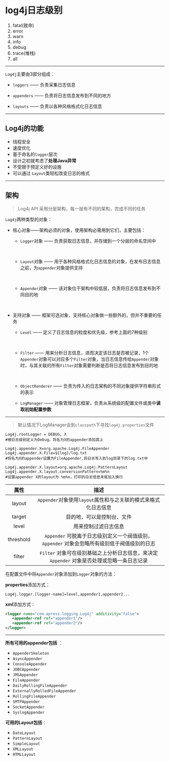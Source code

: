 # log4j日志级别

1. fatal(致命)
2. error
3. warn
4. info
5. debug
6. trace(堆栈)
7. all




-----

`Log4j`主要由3部分组成：

+ `loggers` —— 负责采集日志信息


+ `appenders` —— 负责将日志信息发布到不同的地方


+ `layouts` —— 负责以各种风格格式化日志信息



----

## Log4j的功能

+ 线程安全
+ 速度优化
+ 基于命名的`logger`层次
+ 设计之初就考虑了**处理Java异常**
+ 不受限于预定义好的设施
+ 可以通过 `Layout`类轻松改变日志的格式



-----

## 架构

> Log4j API 采用分层架构，每一层有不同的架构，完成不同的任务

`Log4j`两种类型的对象：

+ 核心对象——架构必须的对象，使用架构必需用到它们，主要包括：

  + `Logger`对象 —— 负责获取日志信息，并存储到一个分层的命名空间中

    ​

  + `Layout`对象 —— 用于各种风格格式化日志信息的对象，在发布日志信息之前，为`appender`对象提供支持

    ​

  + `Appender`对象 —— 该对象位于架构中较低层，负责将日志信息发布到不同目的地

    ​

+ 支持对象 —— 框架可选对象，支持核心对象做一些额外的，但并不重要的任务

  + `Level` —— 定义了日志信息的粒度和优先级，参考上面的7种级别

    ​

  + `Filter` —— 用来分析日志信息，进而决定该日志是否被记录，1个`Appender`对象可以对应多个`Filter`对象，当日志信息传给`Appender`对象时，与其关联的所有`Filter`对象需要判断是否将日志信息发布到目的地

    ​

  + `ObjectRenderer` —— 负责为传入的日志架构的不同对象提供字符串形式的表示

  + `LogManager` —— 对象管理日志框架，负责从系统级的配置文件或类中**读取初始配置参数**



-----

> 默认情况下LogManager会到`classpath`下寻找`log4j.properties`文件



```properties
Log4j.rootLogger = DEBUG, X
#根日志级别定义为Debug，将名为X的appender添加其上

Log4j.appender.X=org.apache.Log4j.FileAppender
Log4j.appender.X.File=${log}/log.txt
#将名为X的appender设置为FileAppender,将日志写入到log目录下的log.txt中

Log4j.appender.X.layout=org.apache.Log4j.PatternLayout
Log4j.appender.X.layout.conversionPattern=%m%n
#设置appender X的layout为 %m%n，打印的日志信息末尾加入换行
```



|    属性     |                    描述                    |
| :-------: | :--------------------------------------: |
|  layout   | `Appender`对象使用`layout`属性和与之关联的模式来格式化日志信息 |
|  target   |              目的地，可以是控制台、文件               |
|   level   |                用来控制过滤日志信息                |
| threshold | `Appender` 可脱离于日志级别定义一个阀值级别，`Appender` 对象会忽略所有级别低于阀值级别的日志 |
|  filter   | `Filter` 对象可在级别基础之上分析日志信息，来决定 `Appender` 对象是否处理或忽略一条日志记录 |



在配置文件中将`Appender`对象添加到`Logger`对象的方法：

**properties**添加方式：

```
Log4j.logger.[logger-name]=level,appender1,appender2...
```



**xml**添加方式：

```xml
<logger name="com.apress.logging.Log4j" additivity="false">
   <appender-ref ref="appender1"/>
   <appender-ref ref="appender2"/>
</logger>
```



----

**所有可用的appender包括** ：

+ `AppenderSkeleton`
+ `AsyncAppender`
+ `ConsoleAppender`
+ `JDBCAppender`
+ `JMSAppender`
+ `FileAppender`
+ `DailyRollingFileAppender`
+ `ExternallyRolledFileAppender`
+ `RollingFileAppender`
+ `SMTPAppender`
+ `SocketAppender`
+ `SyslogAppender`



**可用的Layout包括**：

+ `DateLayout`
+ `PatternLayout`
+ `SimpleLayout`
+ `XMLLayout`
+ `HTMLLayout`



